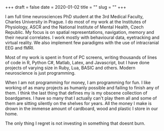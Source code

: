 +++ 
draft = false
date = 2020-01-02
title = ""
slug = "" 
+++

I am full time neurosciences PhD student at the 3rd Medical Faculty, Charles University in Prague. I do most of my work at the Institutes of Physiology, ASCR and the National Institute of Mental Health, Czech Republic. My focus is on spatial representations, navigation, memory and their neural correlates. I work mostly with behavioural data, eyetracking and virtual reality. We also implement few paradigms with the use of intracranial EEG and fMRI.

Most of my work is spent in front of PC screens, writing thousands of lines of code in R, Python C#, Matlab, Latex, and Javascript, but I have done projects of varying size in Ruby, Lua, BASIC and others. Modern neuroscience is just programming.

When I am not programming for money, I am programming for fun. I like working of as many projects as humanly possible and failing to finish any of them. I think the last thing that defines my is my obscene collection of boardgames. I have so many that I actually can't play them all and some of them are sitting silently on the shelves for years. All the money I make is drown in the immense amount of cardboard, wood and plastic I store in our home.

The only thing I regret is not investing in something that doesnt burn.